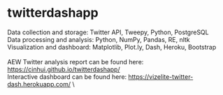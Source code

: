 # twitterdashapp

Data collection and storage: Twitter API, Tweepy, Python, PostgreSQL\
Data processing and analysis: Python, NumPy, Pandas, RE, nltk\
Visualization and dashboard: Matplotlib, Plot.ly, Dash, Heroku, Bootstrap\
\
AEW Twitter analysis report can be found here: https://cinhui.github.io/twitterdashapp/ \
Interactive dashboard can be found here: https://vizelite-twitter-dash.herokuapp.com/ \
